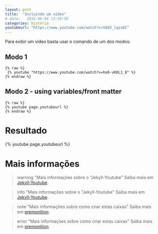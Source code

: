 ```yaml
---
layout: post
title:  "Incluindo um vídeo"
# date:   2016-06-04 13:50:39
categories: historia
youtubeurl: "https://www.youtube.com/watch?v=VQdV_lqzxOI"
---
```




Para exibir um vídeo basta usar o comando de um dos modos:

## Modo 1

```
{% raw %}
 {% youtube "https://www.youtube.com/watch?v=ho8-vK0L1_8" %}
{% endraw %}
```

## Modo 2 - using variables/front matter

```
{% raw %}
{% youtube page.youtubeurl %}
{% endraw %}
```

# Resultado

{% youtube page.youtubeurl %}

# Mais informações

> warning "Mais informações sobre o "Jekyll-Youtube"
> Saiba mais em [Jekyll-Youtube](https://github.com/dommmel/jekyll-youtube).


> info "Mais informações sobre o "Jekyll-Youtube"
> Saiba mais em [Jekyll-Youtube](https://github.com/dommmel/jekyll-youtube).



> note "Mais informações sobre como criar estas caixas"
> Saiba mais em [premonition](https://github.com/lazee/premonition).



> error "Mais informações sobre como criar estas caixas"
> Saiba mais em [premonition](https://github.com/lazee/premonition).